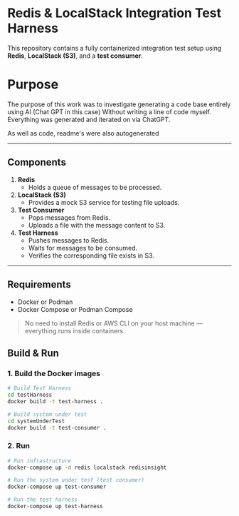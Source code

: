 # Redis & LocalStack Integration Test Harness

This repository contains a fully containerized integration test setup using **Redis**, **LocalStack (S3)**, and a **test consumer**. 

# Purpose

The purpose of this work was to investigate generating a code base entirely using AI (Chat GPT in this case) Without writing a line of code myself.  Everything was generated and iterated on via ChatGPT.

As well as code, readme's were also autogenerated

---

## Components

1. **Redis**  
   - Holds a queue of messages to be processed.
2. **LocalStack (S3)**  
   - Provides a mock S3 service for testing file uploads.
3. **Test Consumer**  
   - Pops messages from Redis.
   - Uploads a file with the message content to S3.
4. **Test Harness**  
   - Pushes messages to Redis.
   - Waits for messages to be consumed.
   - Verifies the corresponding file exists in S3.

---

## Requirements

- Docker or Podman
- Docker Compose or Podman Compose

> No need to install Redis or AWS CLI on your host machine — everything runs inside containers.

## Build & Run

### 1. Build the Docker images


```bash
# Build Test Harness
cd testHarness
docker build -t test-harness .

# Build system under test
cd systemUnderTest
docker build -t test-consumer .

```

### 2. Run 

```bash
# Run infrastructure
docker-compose up -d redis localstack redisinsight

# Run the system under test (test consumer)
docker-compose up test-consumer

# Run the test harness 
docker-compose up test-harness
```